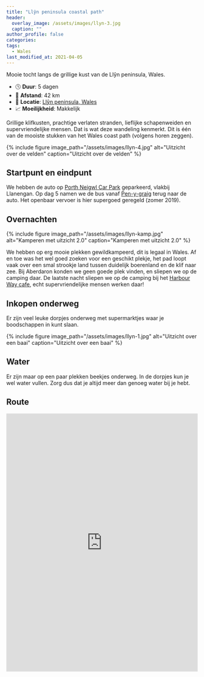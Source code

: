 ```yaml
---
title: "Llŷn peninsula coastal path"
header:
  overlay_image: /assets/images/llyn-3.jpg
  caption: ""
author_profile: false
categories:
tags:
  - Wales
last_modified_at: 2021-04-05
---
```

Mooie tocht langs de grillige kust van de Llŷn peninsula, Wales.

* 🕓 **Duur**: 5 dagen
* 📏 **Afstand**: 42 km
* 📍 **Locatie**: [Llŷn peninsula, Wales](https://goo.gl/maps/tNVSzcJ57T3e4jgS8)
* 📈 **Moeilijkheid**: Makkelijk

Grillige klifkusten, prachtige verlaten stranden, lieflijke schapenweiden en supervriendelijke mensen. Dat is wat deze wandeling kenmerkt.
Dit is één van de mooiste stukken van het Wales coast path (volgens horen zeggen).

{% include figure image_path="/assets/images/llyn-4.jpg" alt="Uitzicht over de velden" caption="Uitzicht over de velden" %}

## Startpunt en eindpunt
We hebben de auto op [Porth Neigwl Car Park](https://goo.gl/maps/Zf5UbQ4wEbgLk2Uv6) geparkeerd, vlakbij Llanengan.
Op dag 5 namen we de bus vanaf [Pen-y-graig](https://goo.gl/maps/5YTh6GU68ZLSC8YF7) terug naar de auto.
Het openbaar vervoer is hier supergoed geregeld (zomer 2019).

## Overnachten

{% include figure image_path="/assets/images/llyn-kamp.jpg" alt="Kamperen met uitzicht 2.0" caption="Kamperen met uitzicht 2.0" %}

We hebben op erg mooie plekken gewildkampeerd, dit is legaal in Wales.
Af en toe was het wel goed zoeken voor een geschikt plekje, het pad loopt vaak over een smal strookje land tussen duidelijk boerenland en de klif naar zee.
Bij Aberdaron konden we geen goede plek vinden, en sliepen we op de camping daar. 
De laatste nacht sliepen we op de camping bij het [Harbour Way cafe](https://goo.gl/maps/aFtzT8kqXjL5qgnc7), echt supervriendelijke mensen werken daar!

## Inkopen onderweg
Er zijn veel leuke dorpjes onderweg met supermarktjes waar je boodschappen in kunt slaan.

{% include figure image_path="/assets/images/llyn-1.jpg" alt="Uitzicht over een baai" caption="Uitzicht over een baai" %}

## Water
Er zijn maar op een paar plekken beekjes onderweg. In de dorpjes kun je wel water vullen. 
Zorg dus dat je altijd meer dan genoeg water bij je hebt.

## Route
<iframe src="https://www.komoot.com/tour/342983890/embed?profile=1" width="100%" height="680" frameborder="0" scrolling="no"></iframe>
